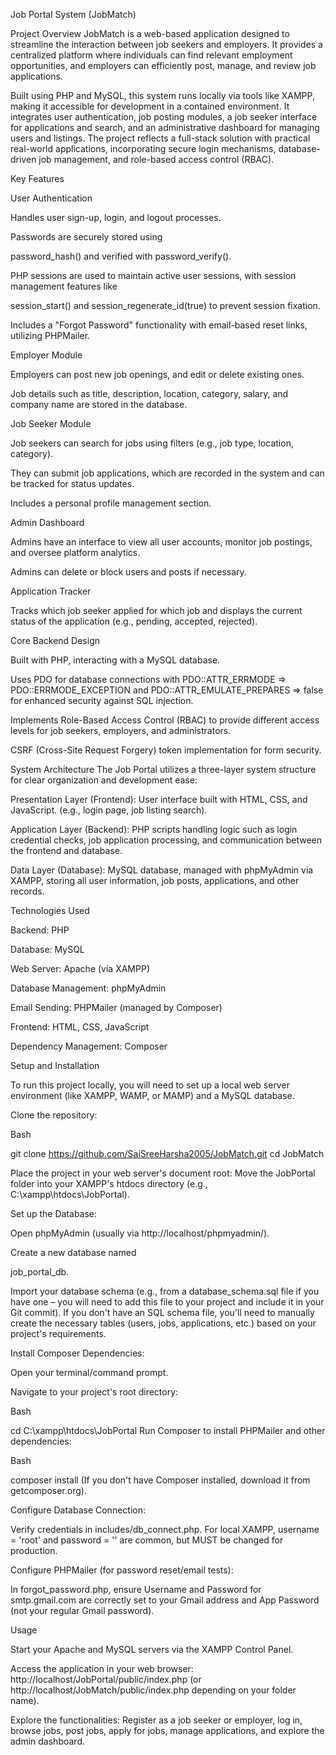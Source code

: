 Job Portal System (JobMatch)

Project Overview
JobMatch is a web-based application designed to streamline the interaction between job seekers and employers. It provides a centralized platform where individuals can find relevant employment opportunities, and employers can efficiently post, manage, and review job applications. 

Built using PHP and MySQL, this system runs locally via tools like XAMPP, making it accessible for development in a contained environment. It integrates user authentication, job posting modules, a job seeker interface for applications and search, and an administrative dashboard for managing users and listings. The project reflects a full-stack solution with practical real-world applications, incorporating secure login mechanisms, database-driven job management, and role-based access control (RBAC). 



Key Features

User Authentication

Handles user sign-up, login, and logout processes. 




Passwords are securely stored using 

password_hash() and verified with password_verify(). 




PHP sessions are used to maintain active user sessions, with session management features like 

session_start() and session_regenerate_id(true) to prevent session fixation. 



Includes a "Forgot Password" functionality with email-based reset links, utilizing PHPMailer.

Employer Module

Employers can post new job openings, and edit or delete existing ones. 


Job details such as title, description, location, category, salary, and company name are stored in the database. 


Job Seeker Module

Job seekers can search for jobs using filters (e.g., job type, location, category). 


They can submit job applications, which are recorded in the system and can be tracked for status updates. 


Includes a personal profile management section.

Admin Dashboard

Admins have an interface to view all user accounts, monitor job postings, and oversee platform analytics. 

Admins can delete or block users and posts if necessary. 

Application Tracker

Tracks which job seeker applied for which job and displays the current status of the application (e.g., pending, accepted, rejected). 


Core Backend Design

Built with PHP, interacting with a MySQL database. 

Uses PDO for database connections with PDO::ATTR_ERRMODE => PDO::ERRMODE_EXCEPTION and PDO::ATTR_EMULATE_PREPARES => false for enhanced security against SQL injection.

Implements Role-Based Access Control (RBAC) to provide different access levels for job seekers, employers, and administrators. 

CSRF (Cross-Site Request Forgery) token implementation for form security.

System Architecture
The Job Portal utilizes a three-layer system structure for clear organization and development ease: 

Presentation Layer (Frontend): User interface built with HTML, CSS, and JavaScript.  (e.g., login page, job listing search). 


Application Layer (Backend): PHP scripts handling logic such as login credential checks, job application processing, and communication between the frontend and database. 

Data Layer (Database): MySQL database, managed with phpMyAdmin via XAMPP, storing all user information, job posts, applications, and other records. 

Technologies Used

Backend: PHP

Database: MySQL

Web Server: Apache (via XAMPP)

Database Management: phpMyAdmin

Email Sending: PHPMailer (managed by Composer)

Frontend: HTML, CSS, JavaScript

Dependency Management: Composer

Setup and Installation

To run this project locally, you will need to set up a local web server environment (like XAMPP, WAMP, or MAMP) and a MySQL database.

Clone the repository:

Bash

git clone https://github.com/SaiSreeHarsha2005/JobMatch.git
cd JobMatch


Place the project in your web server's document root:
Move the JobPortal folder into your XAMPP's htdocs directory (e.g., C:\xampp\htdocs\JobPortal).

Set up the Database:

Open phpMyAdmin (usually via http://localhost/phpmyadmin/).

Create a new database named 

job_portal_db. 

Import your database schema (e.g., from a database_schema.sql file if you have one – you will need to add this file to your project and include it in your Git commit). If you don't have an SQL schema file, you'll need to manually create the necessary tables (users, jobs, applications, etc.) based on your project's requirements.

Install Composer Dependencies:

Open your terminal/command prompt.

Navigate to your project's root directory:

Bash

cd C:\xampp\htdocs\JobPortal
Run Composer to install PHPMailer and other dependencies:

Bash

composer install
(If you don't have Composer installed, download it from getcomposer.org).

Configure Database Connection:

Verify credentials in includes/db_connect.php. For local XAMPP, username = 'root' and password = '' are common, but MUST be changed for production.

Configure PHPMailer (for password reset/email tests):

In forgot_password.php, ensure Username and Password for smtp.gmail.com are correctly set to your Gmail address and App Password (not your regular Gmail password).

Usage

Start your Apache and MySQL servers via the XAMPP Control Panel.

Access the application in your web browser: http://localhost/JobPortal/public/index.php (or http://localhost/JobMatch/public/index.php depending on your folder name).

Explore the functionalities: Register as a job seeker or employer, log in, browse jobs, post jobs, apply for jobs, manage applications, and explore the admin dashboard.
